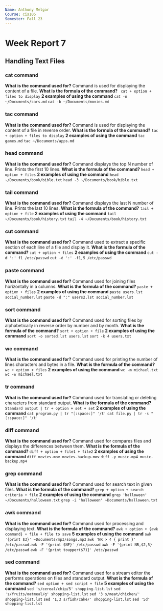 ```yaml
--- 
Name: Anthony Melgar
Course: cis106
Semester: Fall 23
---
```


# Week Report 7

## Handling Text Files

### cat command
**What is the command used for?**
Command is used for displaying the content of a file.
**What is the formula of the command?**
` cat + option + files to display`
**2 examples of using the command**
`cat -n ~/Documents/cars.md`
`cat -b ~/Documents/movies.md`

### tac command
**What is the command used for?**
Command is used for displaying the content of a file in reverse order.
**What is the formula of the command?**
`tac + option + files to display`
**2 examples of using the command**
`tac games.md`
`tac ~/Documents/apps.md`

### head command
**What is the command used for?**
Command displays the top N number of line. Prints the first 10 lines.
**What is the formula of the command?**
`head + option + files`
**2 examples of using the command**
`head ~/Documents/book/bible.txt`
`head -3 ~/Documents/book/bible.txt`

### tail command
**What is the command used for?**
Command displays the last N number of line. Prints the last 10 lines.
**What is the formula of the command?**
`tail + option + file`
**2 examples of using the command**
`tail ~/Documents/book/history.txt`
`tail -4 ~/Documents/book/history.txt`

### cut command
**What is the command used for?**
Command used to extract a specific section of each line of a file and display it.
**What is the formula of the command?**
`cut + option + files`
**2 examples of using the command**
`cut -d ':' f1 /etc/passwd`
`cut -d ':' -f1,5 /etc/passwd`

### paste command 
**What is the command used for?**
Command used for joining files horizontally in a columns.
**What is the formula of the command?**
`paste + option + files`
**2 examples of using the command**
`paste users.lst social_number.lst`
`paste -d ":" users2.lst social_number.lst`

### sort command
**What is the command used for?**
Command used for sorting files by alphabetically in reverse order by number and by month.
**What is the formula of the command?**
`sort + option + file`
**2 examples of using the command**
`sort -o sorted.lst users.lst`
`sort -k 4 users.txt`

### wc command 
**What is the command used for?**
Command used for printing the number of lines characters and bytes in a file.
**What is the formula of the command?**
`wc + option + files`
**2 examples of using the command**
`wc -m michael.txt`
`wc -w michael.txt`

### tr command
**What is the command used for?**
Command used for translating or deleting characters from standard output.
**What is the formula of the command?**
`Standard output | tr + option + set + set`
**2 examples of using the command**
`cat program.py | tr "[:space:]" '/t'`
`cat file.py | tr -s "[:space:]" '/t'`

### diff command 
**What is the command used for?**
Command used for compares files and displays the differences between them.
**What is the formula of the command?**
`diff + option + file1 + file2`
**2 examples of using the command**
`diff movies.mov movies-backup.mov`
`diff -y music.mp4 music-backup.mp4`

### grep command
**What is the command used for?**
Command used for search text in given files.
**What is the formula of the command?**
`grep + option + search criteria + file`
**2 examples of using the command**
`grep 'halloween' ~/Documents/halloween.txt`
`grep -i 'halloween' ~Documents/halloween.txt`

### awk command
**What is the command used for?**
Command used for processing and displaying text.
**What is the formula of the command?**
`awk + option + {awk command} + file + file to save` 
**5 examples of using the command**
`awk '{print $3}' ~Documents/mp3/songs.mp3`
`awk 'NR > 4 { print }' /etc/passwd`
`awk -F '{print $NF}' /etc/passwd`
`awk -F '{print NR,$2,5} /etc/passwd`
`awk -F '{print toupper($7)}' /etc/passwd`

### sed command
**What is the command used for?**
Command used for a stream editor the performs operations on files and standard output.
**What is the formula of the command?**
`sed option + sed script + file`
**5 examples of using the command**
`sed 's/cereal/chip/5' shopping-list.lst`
`sed 's/fruits/oatmeal/g' shopping-list.lst`
`sed '3 s/meat/chicken/' shopping-list.lst`
`sed '1,3 s/fish/cake/' shopping-list.lst`
`sed '5d' shopping-list.lst`
